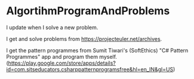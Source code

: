 # AlgortihmProgramAndProblems
I update when I solve a new problem.

I get and solve problems from https://projecteuler.net/archives.

I get the pattern programmes from Sumit Tiwari's (SoftEthics) "C# Pattern Programmes" app and program them myself.   
(https://play.google.com/store/apps/details?id=com.sitseducators.csharppatternprogramsfree&hl=en_IN&gl=US)
